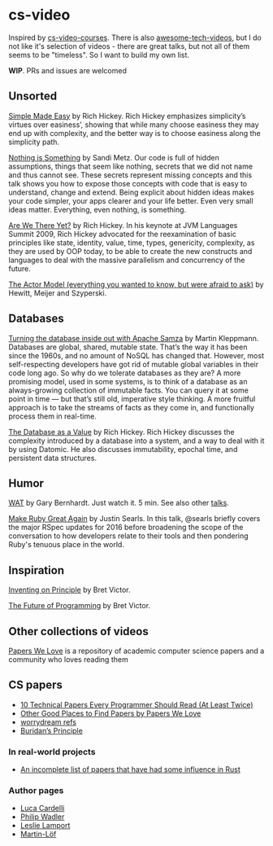 # cs-video

Inspired by [cs-video-courses](https://github.com/Developer-Y/cs-video-courses). There is also [awesome-tech-videos](https://github.com/lucasviola/awesome-tech-videos), but I do not like it's selection of videos - there are great talks, but not all of them seems to be "timeless". So I want to build my own list. 

**WIP**. PRs and issues are welcomed

## Unsorted

[Simple Made Easy](https://www.infoq.com/presentations/Simple-Made-Easy) by Rich Hickey. Rich Hickey emphasizes simplicity’s virtues over easiness’, showing that while many choose easiness they may end up with complexity, and the better way is to choose easiness along the simplicity path.

[Nothing is Something](https://www.youtube.com/watch?v=OMPfEXIlTVE) by Sandi Metz. Our code is full of hidden assumptions, things that seem like nothing, secrets that we did not name and thus cannot see. These secrets represent missing concepts and this talk shows you how to expose those concepts with code that is easy to understand, change and extend. Being explicit about hidden ideas makes your code simpler, your apps clearer and your life better. Even very small ideas matter. Everything, even nothing, is something.

[Are We There Yet?](https://www.infoq.com/presentations/Are-We-There-Yet-Rich-Hickey) by Rich Hickey. In his keynote at JVM Languages Summit 2009, Rich Hickey advocated for the reexamination of basic principles like state, identity, value, time, types, genericity, complexity, as they are used by OOP today, to be able to create the new constructs and languages to deal with the massive parallelism and concurrency of the future.

[The Actor Model (everything you wanted to know, but were afraid to ask)](https://channel9.msdn.com/Shows/Going+Deep/Hewitt-Meijer-and-Szyperski-The-Actor-Model-everything-you-wanted-to-know-but-were-afraid-to-ask) by Hewitt, Meijer and Szyperski.

## Databases 

[Turning the database inside out with Apache Samza](https://www.youtube.com/watch?v=fU9hR3kiOK0) by Martin Kleppmann. Databases are global, shared, mutable state. That’s the way it has been since the 1960s, and no amount of NoSQL has changed that. However, most self-respecting developers have got rid of mutable global variables in their code long ago. So why do we tolerate databases as they are? A more promising model, used in some systems, is to think of a database as an always-growing collection of immutable facts. You can query it at some point in time — but that’s still old, imperative style thinking. A more fruitful approach is to take the streams of facts as they come in, and functionally process them in real-time.

[The Database as a Value](https://www.infoq.com/presentations/Datomic-Database-Value) by Rich Hickey. Rich Hickey discusses the complexity introduced by a database into a system, and a way to deal with it by using Datomic. He also discusses immutability, epochal time, and persistent data structures.

## Humor

[WAT](https://www.destroyallsoftware.com/talks/wat) by Gary Bernhardt. Just watch it. 5 min. See also other [talks](https://www.destroyallsoftware.com/talks).

[Make Ruby Great Again](https://vimeo.com/165527044) by Justin Searls. In this talk, @searls briefly covers the major RSpec updates for 2016 before broadening the scope of the conversation to how developers relate to their tools and then pondering Ruby's tenuous place in the world.

## Inspiration

[Inventing on Principle](http://worrydream.com/dbx/) by Bret Victor. 

[The Future of Programming](http://worrydream.com/dbx/) by Bret Victor.

## Other collections of videos

[Papers We Love](http://paperswelove.org/) is a repository of academic computer science papers and a community who loves reading them

## CS papers

- [10 Technical Papers Every Programmer Should Read (At Least Twice)](http://blog.fogus.me/2011/09/08/10-technical-papers-every-programmer-should-read-at-least-twice/)
- [Other Good Places to Find Papers by Papers We Love](https://github.com/papers-we-love/papers-we-love/)
- [worrydream refs](http://worrydream.com/refs/)
- [Buridan’s Principle](http://research.microsoft.com/en-us/um/people/lamport/pubs/buridan.pdf)

### In real-world projects

- [An incomplete list of papers that have had some influence in Rust](https://doc.rust-lang.org/1.0.0/book/academic-research.html)

### Author pages

- [Luca Cardelli](http://lucacardelli.name/indexpapers.html)
- [Philip Wadler](http://homepages.inf.ed.ac.uk/wadler/)
- [Leslie Lamport](http://research.microsoft.com/en-us/um/people/lamport/pubs/pubs.html)
- [Martin-Löf](https://github.com/michaelt/martin-lof)
